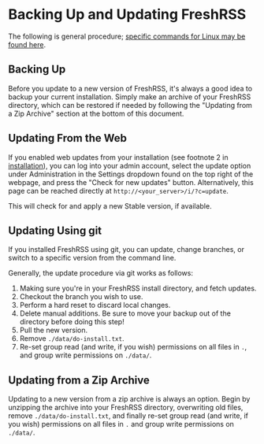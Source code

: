 # Backing Up and Updating FreshRSS

The following is general procedure; [specific commands for Linux may be
found here](07_LinuxUpdate.md).

## Backing Up

Before you update to a new version of FreshRSS, it's always a good idea to
backup your current installation. Simply make an archive of your FreshRSS
directory, which can be restored if needed by following the "Updating from a
Zip Archive" section at the bottom of this document.

## Updating From the Web

If you enabled web updates from your installation (see footnote 2 in [installation](03_Installation.md)), you can log into your admin account, select the update option under Administration in the Settings dropdown found on the top right of the webpage, and press the "Check for new updates" button. Alternatively, this page can be reached directly at `http://<your_server>/i/?c=update`.

This will check for and apply a new Stable version, if available.

## Updating Using git

If you installed FreshRSS using git, you can update, change branches, or
switch to a specific version from the command line.

Generally, the update procedure via git works as follows:

1. Making sure you're in your FreshRSS install directory, and fetch updates.
2. Checkout the branch you wish to use.
3. Perform a hard reset to discard local changes.
4. Delete manual additions. Be sure to move your backup out of the directory
   before doing this step!
5. Pull the new version.
6. Remove `./data/do-install.txt`.
7. Re-set group read (and write, if you wish) permissions on all files in
   `.`, and group write permissions on `./data/`.

## Updating from a Zip Archive

Updating to a new version from a zip archive is always an option. Begin by
unzipping the archive into your FreshRSS directory, overwriting old files,
remove `./data/do-install.txt`, and finally re-set group read (and write, if
you wish) permissions on all files in `.` and group write permissions on
`./data/`.
